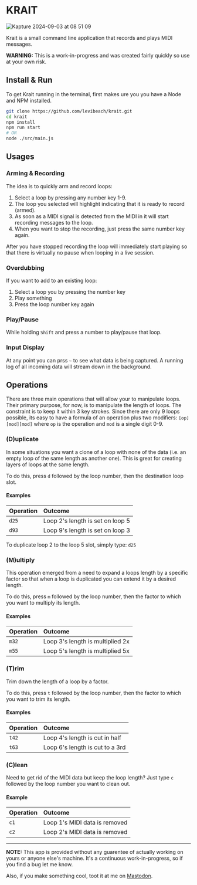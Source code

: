 # KRAIT

![Kapture 2024-09-03 at 08 51 09](https://github.com/user-attachments/assets/6e8f19eb-0b9c-40b4-bba7-880c18ae3a54)

Krait is a small command line application that records and plays MIDI messages.

**WARNING:** This is a work-in-progress and was created fairly quickly so use at your own risk.

## Install & Run

To get Krait running in the terminal, first makes ure you you have a Node and NPM installed.

```bash
git clone https://github.com/levibeach/krait.git
cd krait
npm install
npm run start
# OR
node ./src/main.js
```

## Usages

### Arming & Recording

The idea is to quickly arm and record loops:

1. Select a loop by pressing any number key 1-9.
2. The loop you selected will highlight indicating that it is ready to record (armed).
3. As soon as a MIDI signal is detected from the MIDI in it will start recording messages to the loop.
4. When you want to stop the recording, just press the same number key again.

After you have stopped recording the loop will immediately start playing so that there is virtually no pause when looping in a live session.

### Overdubbing

If you want to add to an existing loop:

1. Select a loop you by pressing the number key
2. Play something
3. Press the loop number key again

### Play/Pause

While holding `Shift` and press a number to play/pause that loop.

### Input Display

At any point you can prss `~` to see what data is being captured. A running log of all incoming data will stream down in the background.

## Operations

There are three main operations that will allow your to manipulate loops. Their primary purpose, for now, is to manipulate the length of loops. The constraint is to keep it within 3 key strokes. Since there are only 9 loops possible, its easy to have a formula of an operation plus two modifiers: `[op][mod][mod]` where `op` is the operation and `mod` is a single digit 0-9.

### (D)uplicate

In some situations you want a clone of a loop with none of the data (i.e. an empty loop of the same length as another one). This is great for creating layers of loops at the same length.

To do this, press `d` followed by the loop number, then the destination loop slot.

#### Examples

| Operation | Outcome                          |
| :-------- | :------------------------------- |
| `d25`     | Loop 2's length is set on loop 5 |
| `d93`     | Loop 9's length is set on loop 3 |

To duplicate loop 2 to the loop 5 slot, simply type: `d25`

### (M)ultiply

This operation emerged from a need to expand a loops length by a specific factor so that when a loop is duplicated you can extend it by a desired length.

To do this, press `m` followed by the loop number, then the factor to which you want to multiply its length.

#### Examples

| Operation | Outcome                          |
| :-------- | :------------------------------- |
| `m32`     | Loop 3's length is multiplied 2x |
| `m55`     | Loop 5's length is multiplied 5x |

### (T)rim

Trim down the length of a loop by a factor.

To do this, press `t` followed by the loop number, then the factor to which you want to trim its length.

#### Examples

| Operation | Outcome                         |
| :-------- | :------------------------------ |
| `t42`     | Loop 4's length is cut in half  |
| `t63`     | Loop 6's length is cut to a 3rd |

### (C)lean

Need to get rid of the MIDI data but keep the loop length? Just type `c` followed by the loop number you want to clean out.

#### Example

| Operation | Outcome                       |
| --------- | :---------------------------- |
| `c1`      | Loop 1's MIDI data is removed |
| `c2`      | Loop 2's MIDI data is removed |

---

**NOTE:** This app is provided without any guarentee of actually working on yours or anyone else's machine. It's a continuous work-in-progress, so if you find a bug let me know.

Also, if you make something cool, toot it at me on [Mastodon](https://merveilles.town/deck/@levibeach).

